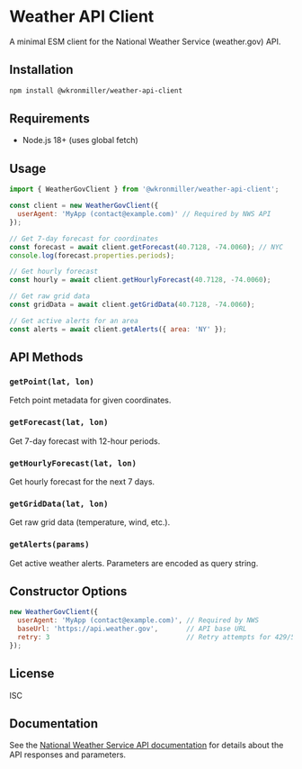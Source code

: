 # Weather API Client

A minimal ESM client for the National Weather Service (weather.gov) API.

## Installation

```bash
npm install @wkronmiller/weather-api-client
```

## Requirements

- Node.js 18+ (uses global fetch)

## Usage

```javascript
import { WeatherGovClient } from '@wkronmiller/weather-api-client';

const client = new WeatherGovClient({
  userAgent: 'MyApp (contact@example.com)' // Required by NWS API
});

// Get 7-day forecast for coordinates
const forecast = await client.getForecast(40.7128, -74.0060); // NYC
console.log(forecast.properties.periods);

// Get hourly forecast
const hourly = await client.getHourlyForecast(40.7128, -74.0060);

// Get raw grid data
const gridData = await client.getGridData(40.7128, -74.0060);

// Get active alerts for an area
const alerts = await client.getAlerts({ area: 'NY' });
```

## API Methods

### `getPoint(lat, lon)`
Fetch point metadata for given coordinates.

### `getForecast(lat, lon)`
Get 7-day forecast with 12-hour periods.

### `getHourlyForecast(lat, lon)`
Get hourly forecast for the next 7 days.

### `getGridData(lat, lon)`
Get raw grid data (temperature, wind, etc.).

### `getAlerts(params)`
Get active weather alerts. Parameters are encoded as query string.

## Constructor Options

```javascript
new WeatherGovClient({
  userAgent: 'MyApp (contact@example.com)', // Required by NWS
  baseUrl: 'https://api.weather.gov',       // API base URL
  retry: 3                                  // Retry attempts for 429/5xx errors
});
```

## License

ISC

## Documentation

See the [National Weather Service API documentation](https://www.weather.gov/documentation/services-web-api) for details about the API responses and parameters.